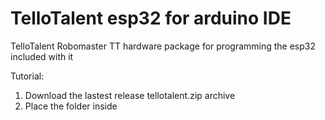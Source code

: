 # TelloTalent esp32 for arduino IDE
TelloTalent Robomaster TT hardware package for programming the esp32 included with it

Tutorial:
1. Download the lastest release tellotalent.zip archive
2. Place the folder inside
